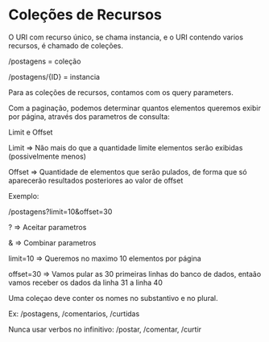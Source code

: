 # Coleções de Recursos

O URI com recurso único, se chama instancia, e o URI contendo varios recursos, é chamado de coleções.


/postagens = coleção

/postagens/{ID} = instancia


Para as coleções de recursos, contamos com os query parameters.

Com a paginação, podemos determinar quantos elementos queremos exibir por página, através dos parametros de consulta: 

Limit e Offset

Limit => Não mais do que a quantidade limite elementos serão exibidas (possivelmente menos)

Offset => Quantidade de elementos que serão pulados, de forma que só aparecerão resultados posteriores ao valor de offset

Exemplo: 

/postagens?limit=10&offset=30

? => Aceitar parametros

& => Combinar parametros

limit=10 => Queremos no maximo 10 elementos por página

offset=30 => Vamos pular as 30 primeiras linhas do banco de dados, entaão vamos receber os dados da linha 31 a linha 40


Uma coleçao deve conter os nomes no substantivo e no plural.

Ex:  /postagens, /comentarios, /curtidas

Nunca usar verbos no infinitivo: /postar, /comentar, /curtir
